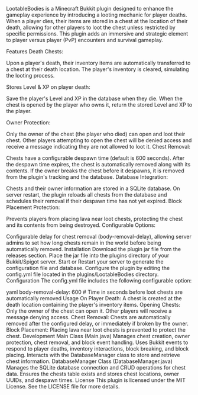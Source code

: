 LootableBodies is a Minecraft Bukkit plugin designed to enhance the gameplay experience by introducing a looting mechanic for player deaths. When a player dies, their items are stored in a chest at the location of their death, allowing for other players to loot the chest unless restricted by specific permissions. This plugin adds an immersive and strategic element to player versus player (PvP) encounters and survival gameplay.

Features
Death Chests:

Upon a player's death, their inventory items are automatically transferred to a chest at their death location.
The player's inventory is cleared, simulating the looting process.

Stores Level & XP on player death:

Save the player's Level and XP in the database when they die.
When the chest is opened by the player who owns it, return the stored Level and XP to the player.

Owner Protection:

Only the owner of the chest (the player who died) can open and loot their chest.
Other players attempting to open the chest will be denied access and receive a message indicating they are not allowed to loot it.
Chest Removal:

Chests have a configurable despawn time (default is 600 seconds).
After the despawn time expires, the chest is automatically removed along with its contents.
If the owner breaks the chest before it despawns, it is removed from the plugin's tracking and the database.
Database Integration:

Chests and their owner information are stored in a SQLite database.
On server restart, the plugin reloads all chests from the database and schedules their removal if their despawn time has not yet expired.
Block Placement Protection:

Prevents players from placing lava near loot chests, protecting the chest and its contents from being destroyed.
Configurable Options:

Configurable delay for chest removal (body-removal-delay), allowing server admins to set how long chests remain in the world before being automatically removed.
Installation
Download the plugin jar file from the releases section.
Place the jar file into the plugins directory of your Bukkit/Spigot server.
Start or Restart your server to generate the configuration file and database.
Configure the plugin by editing the config.yml file located in the plugins/LootableBodies directory.
Configuration
The config.yml file includes the following configurable option:

yaml
body-removal-delay: 600  # Time in seconds before loot chests are automatically removed
Usage
On Player Death: A chest is created at the death location containing the player's inventory items.
Opening Chests: Only the owner of the chest can open it. Other players will receive a message denying access.
Chest Removal: Chests are automatically removed after the configured delay, or immediately if broken by the owner.
Block Placement: Placing lava near loot chests is prevented to protect the chest.
Development
Main Class (Main.java)
Manages chest creation, owner protection, chest removal, and block event handling.
Uses Bukkit events to respond to player deaths, inventory interactions, block breaking, and block placing.
Interacts with the DatabaseManager class to store and retrieve chest information.
DatabaseManager Class (DatabaseManager.java)
Manages the SQLite database connection and CRUD operations for chest data.
Ensures the chests table exists and stores chest locations, owner UUIDs, and despawn times.
License
This plugin is licensed under the MIT License. See the LICENSE file for more details.
